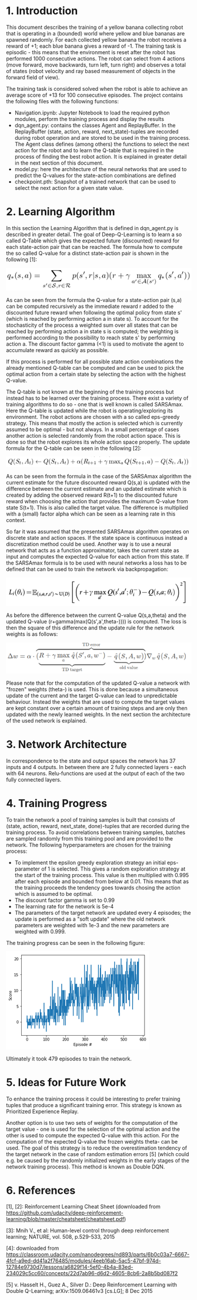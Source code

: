 # 1. Introduction
This document describes the training of a yellow banana collecting robot that is operating in a (bounded) world where yellow and blue bananas are spawned randomly. For each collected yellow banana the robot receives a reward of +1; each blue banana gives a reward of -1. The training task is episodic - this means that the environment is reset after the robot has performed 1000 consecutive actions.
The robot can select from 4 actions (move forward, move backwards, turn left, turn right) and observes a total of states (robot velocity and ray based measurement of objects in the forward field of view).

The training task is considered solved when the robot is able to achieve an average score of +13 for 100 consecutive episodes. The project contains the following files with the following functions:

- Navigation.ipynb: Jupyter Notebook to load the required python modules, perform the training process and display the results
- dqn_agent.py: contains the classes Agent and ReplayBuffer. In the ReplayBuffer (state, action, reward, next_state)-tuples are recorded during robot operation and are stored to be used in the training process.
  The Agent class defines (among others) the functions to select the next action for the robot and to learn the Q-table that is required in the process of finding the best robot action. It is explained in greater detail in the next section of this document.
- model.py: here the architecture of the neural networks that are used to predict the Q-values for the state-action combinations are defined
- checkpoint.pth: Snapshot of a trained network that can be used to select the next action for a given state value.

# 2. Learning Algorithm
In this section the Learning Algorithm that is defined in dqn_agent.py is described in greater detail. The goal of Deep-Q-Learning is to learn a so called Q-Table which gives the expected future (discounted) reward for each state-action pair that can be reached. The formula how to compute the so called Q-value for a distinct state-action pair is shown in the following [1]:

![Image1](./images/image1.png)

As can be seen from the formula the Q-value for a state-action pair (s,a) can be computed recursively as the immediate reward r added to the discounted future reward when following the optimal policy from state s' (which is reached by performing action a in state s). To account for the stochasticity of the process a weighted sum over all states that can be reached by performing action a in state s is computed; the weighting is performed according to the possibility to reach state s' by performing action a. The discount factor gamma (<1) is used to motivate the agent to accumulate reward as quickly as possible.

If this process is performed for all possible state action combinations the already mentioned Q-table can be computed and can be used to pick the optimal action from a certain state by selecting the action with the highest Q-value.

The Q-table is not known at the beginning of the training process but instead has to be learned over the training process. There exist a variety of training algorithms to do so - one that is well known is called SARSAmax. Here the Q-table is updated while the robot is operating/exploring its environment. The robot actions are chosen with a so called eps-greedy strategy. This means that mostly the action is selected which is currently assumed to be optimal - but not always. In a small percentage of cases another action is selected randomly from the robot action space. This is done so that the robot explores its whole action space properly. The update formula for the Q-table can be seen in the following [2]:

![Image2](./images/image2.png)

As can be seen from the formula in the case of the SARSAmax algorithm the current estimate for the future discounted reward Q(s,a) is updated with the difference between the current estimate and an updated estimate which is created by adding the observed reward R(t+1) to the discounted future reward when choosing the action that provides the maximum Q-value from state S(t+1). This is also called the target value. The difference is multiplied with a (small) factor alpha which can be seen as a learning rate in this context.

So far it was assumed that the presented SARSAmax algorithm operates on discrete state and action spaces. If the state space is continuous instead a discretization method could be used. Another way is to use a neural network that acts as a function approximator, takes the current state as input and computes the expected Q-value for each action from this state. If the SARSAmax formula is to be used with neural networks a loss has to be defined that can be used to train the network via backpropagation:

![Image3](./images/image3.png)

As before the difference between the current Q-value Q(s,a,theta) and the updated Q-value (r+gamma(max(Q(s',a',theta-)))) is computed. The loss is then the square of this difference and the update rule for the network weights is as follows:

![Image4](./images/image4.png)

Please note that for the computation of the updated Q-value a network with "frozen" weights (theta-) is used. This is done because a simultaneous update of the current and the target Q-value can lead to unpredictable behaviour. Instead the weights that are used to compute the target values are kept constant over a certain amount of training steps and are only then updated with the newly learned weights.
In the next section the architecture of the used network is explained.

# 3. Network Architecture
In correspondence to the state and output spaces the network has 37 inputs and 4 outputs. In between there are 2 fully connected layers - each with 64 neurons. Relu-functions are used at the output of each of the two fully connected layers.

# 4. Training Progress
To train the network a pool of training samples is built that consists of (state, action, reward, next_state, done)-tuples that are recorded during the training process. To avoid correlations between training samples, batches are sampled randomly from this training pool and are provided to the network.
The following hyperparameters are chosen for the training process:

- To implement the epsilon greedy exploration strategy an initial eps-parameter of 1 is selected. This gives a random exploration strategy at the start of the training process. This value is then multiplied with 0.995 after each episode and bounded from below at 0.01. This means that as the training proceeds the tendency goes towards chosing the action which is assumed to be optimal.
- The discount factor gamma is set to 0.99
- The learning rate for the network is 5e-4
- The parameters of the target network are updated every 4 episodes; the update is performed as a "soft update" where the old network parameters are weighted with 1e-3 and the new parameters are weighted with 0.999.

The training progress can be seen in the following figure:

![Image5](./images/image5.png)

Ultimately it took 479 episodes to train the network.

# 5. Ideas for Future Work
To enhance the training process it could be interesting to prefer training tuples that produce a significant training error. This strategy is known as Prioritized Experience Replay.

Another option is to use two sets of weights for the computation of the target value - one is used for the selection of the optimal action and the other is used to compute the expected Q-value with this action. For the computation of the expected Q-value the frozen weights theta- can be used. The goal of this strategy is to reduce the overestimation tendency of the target network in the case of random estimation errors [5] (which could e.g. be caused by the randomly initialized weights in the early stages of the network training process). This method is known as Double DQN.

# 6. References
[1], [2]: Reinforcement Learning Cheat Sheet (downloaded from https://github.com/udacity/deep-reinforcement-learning/blob/master/cheatsheet/cheatsheet.pdf)

[3]: Mnih V., et al: Human-level control through deep reinforcement learning; NATURE, vol. 508, p.529-533, 2015

[4]: downloaded from https://classroom.udacity.com/nanodegrees/nd893/parts/6b0c03a7-6667-4fcf-a9ed-dd41a2f76485/modules/4eeb16ab-5ac5-47bf-974d-12784e9730d7/lessons/a6829f14-5ef0-4b4a-83ed-234029c5cc60/concepts/22d7ab96-d6d2-4605-8cb6-2a8b5bd087f2

[5] v. Hasselt H., Guez A., Silver D.: Deep Reinforcement Learning with Double Q-Learning; arXiv:1509.06461v3 [cs.LG]; 8 Dec 2015